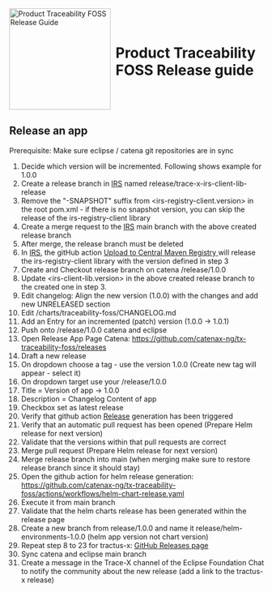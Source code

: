 <div style="display: flex; align-items: center;justify-content: center;align-content: center;">
   <img src="https://raw.githubusercontent.com/eclipse-tractusx/traceability-foss/main/docs/trace-x-logo.svg" alt="Product Traceability FOSS Release Guide" style="width:200px;"/>
   <h1 style="margin: 10px 0 0 10px">Product Traceability FOSS Release guide</h1>
</div>

## Release an app
Prerequisite:
Make sure eclipse / catena git repositories are in sync

1) Decide which version will be incremented. Following shows example for 1.0.0
2) Create a release branch in [IRS](https://github.com/eclipse-tractusx/item-relationship-service) named release/trace-x-irs-client-lib-release
3) Remove the "-SNAPSHOT" suffix from <irs-registry-client.version> in the root pom.xml - if there is no snapshot version, you can skip the release of the irs-registry-client library
4) Create a merge request to the [IRS](https://github.com/eclipse-tractusx/item-relationship-service) main branch with the above created release branch
5) After merge, the release branch must be deleted
6) In [IRS](https://github.com/eclipse-tractusx/item-relationship-service), the gitHub action [Upload to Central Maven Registry ](https://github.com/eclipse-tractusx/item-relationship-service/actions/workflows/maven-deploy.yaml) will release the irs-registry-client library with the version defined in step 3
7) Create and Checkout release branch on catena /release/1.0.0
8) Update <irs-client-lib.version> in the above created release branch to the created one in step 3.
9) Edit changelog: Align the new version (1.0.0) with the changes and add new UNRELEASED section
10) Edit /charts/traceability-foss/CHANGELOG.md
11) Add an Entry for an incremented (patch) version (1.0.0 -> 1.0.1)
12) Push onto /release/1.0.0 catena and eclipse
13) Open Release App Page Catena: https://github.com/catenax-ng/tx-traceability-foss/releases
14) Draft a new release
15) On dropdown choose a tag - use the version 1.0.0 (Create new tag will appear - select it)
16) On dropdown target use your /release/1.0.0
17) Title = Version of app -> 1.0.0
18) Description = Changelog Content of app
19) Checkbox set as latest release
20) Verify that github action [Release](https://github.com/catenax-ng/tx-traceability-foss/actions/workflows/release.yaml) generation has been triggered
21) Verify that an automatic pull request has been opened (Prepare Helm release for next version)
22) Validate that the versions within that pull requests are correct
23) Merge pull request (Prepare Helm release for next version)
24) Merge release branch into main (when merging make sure to restore release branch since it should stay)
25) Open the github action for helm release generation: https://github.com/catenax-ng/tx-traceability-foss/actions/workflows/helm-chart-release.yaml
26) Execute it from main branch
27) Validate that the helm charts release has been generated within the release page
28) Create a new branch from release/1.0.0 and name it release/helm-environments-1.0.0 (helm app version not chart version)
29) Repeat step 8 to 23 for tractus-x: [GitHub Releases page](https://github.com/eclipse-tractusx/traceability-foss/releases)
30) Sync catena and eclipse main branch
31) Create a message in the Trace-X channel of the Eclipse Foundation Chat to notify the community about the new release (add a link to the tractus-x release)
